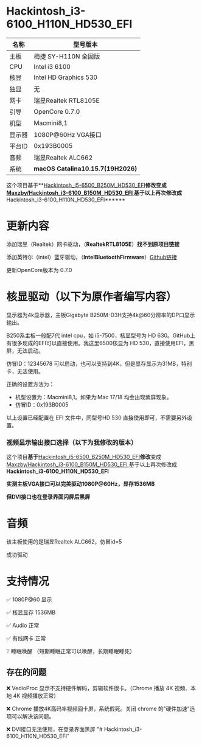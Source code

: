 # Hackintosh_i3-6100_H110N_HD530_EFI

| 名称 | 型号版本 |
|  ----  | ----  |
| 主板 | 梅捷 SY-H110N 全固版 |
| CPU	| Intel i3 6100 |
| 核显	| Intel HD Graphics 530|
| 独显	| 无|
| 网卡	| 瑞昱Realtek RTL8105E |
| 引导	| OpenCore 0.7.0 |
| 机型	| Macmini8,1 |
| 显示器| 1080P@60Hz VGA接口 |
| 平台ID | 0x193B0005|
| 音频 | 瑞昱Realtek ALC662 |
| 系统 | **macOS Catalina10.15.7(19H2026)** |

这个项目基于**[Hackintosh_i5-6500_B250M_HD530_EFI](https://github.com/wonpn/Hackintosh_i5-6500_B250M_HD530_EFI)**修改变成[**Maxzby/Hackintosh_i3-6100_B150M_HD530_EFI** ](https://github.com/Maxzby/Hackintosh_i3-6100_B150M_HD530_EFI)基于以上再次修改成**Hackintosh_i3-6100_H110N_HD530_EFI******



# 更新内容

添加瑞昱（Realtek）网卡驱动，（**RealtekRTL8105E**）**找不到原项目链接**

添加英特尔（intel）蓝牙驱动，（**IntelBluetoothFirmware**）[Github链接](https://github.com/OpenIntelWireless/IntelBluetoothFirmware)

更新OpenCore版本为 0.7.0 

# 核显驱动（以下为原作者编写内容）

显示器为4k显示器，主板Gigabyte B250M-D3H支持4k@60分辨率的DP口显示输出。

B250系主板一般配7代 intel cpu，如 i5-7500，核显型号为 HD 630。GitHub上有很多现成的EFI可以直接使用。我这里6500核显为 HD 530，直接使用EFI，黑屏，无法启动。

仿冒ID：12345678 可以启动，也可以支持到4K，但是显存显示为31MB，特别卡，无法使用。

正确的设置方法为：

 - 机型设置为：Macmini8,1。如果为iMac 17/18 均会出现紫屏现象。
 - 仿冒ID：0x193B0005

以上设置已经配置在 EFI 文件中，同型号HD 530 直接使用即可，不需要另外设置。

### **视频显示输出接口选择**（以下为我修改的版本）

这个项目**基于**[Hackintosh_i5-6500_B250M_HD530_EFI](https://github.com/wonpn/Hackintosh_i5-6500_B250M_HD530_EFI)**修改**变成[Maxzby/Hackintosh_i3-6100_B150M_HD530_EFI ](https://github.com/Maxzby/Hackintosh_i3-6100_B150M_HD530_EFI)基于以上再次修改成**Hackintosh_i3-6100_H110N_HD530_EFI**

**实测主板VGA接口可以完美驱动1080P@60Hz，显存1536MB**

**但DVI接口也在登录界面闪屏后黑屏**

# 音频

该主板使用的是瑞昱Realtek ALC662，仿冒id=5

成功驱动

# 支持情况

 ✅ 1080P@60 显示

 ✅ 核显显存 1536MB

 ✅ Audio 正常

 ✅ 有线网卡 正常

 ❔ 睡眠唤醒 （短期睡眠正常可以唤醒，长期睡眠睡死）

## 存在的问题

 ❌ VedioProc 显示不支持硬件解码，剪辑软件很卡。（Chrome 播放 4K 视频、本地 4K 视频播放正常）

 ❌ Chrome 播放4K高码率视频回卡屏，系统假死。关闭 chrome 的“硬件加速”选项可以解决该问题。

 ❌ DVI接口无法使用，在登录界面黑屏
"# Hackintosh_i3-6100_H110N_HD530_EFI" 
